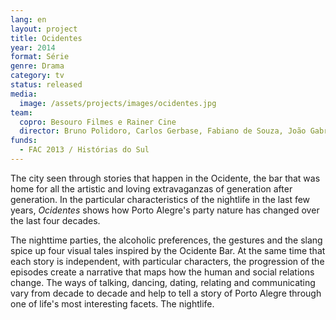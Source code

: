 ```yaml
---
lang: en
layout: project
title: Ocidentes
year: 2014
format: Série
genre: Drama
category: tv
status: released
media:
  image: /assets/projects/images/ocidentes.jpg
team:
  copro: Besouro Filmes e Rainer Cine
  director: Bruno Polidoro, Carlos Gerbase, Fabiano de Souza, João Gabriel de Queiroz
funds:
  - FAC 2013 / Histórias do Sul
---
```


The city seen through stories that happen in the Ocidente, the bar that was home for all the artistic and loving extravaganzas of generation after generation. In the particular characteristics of the nightlife in the last few years, _Ocidentes_ shows how Porto Alegre's party nature has changed over the last four decades.  

The nighttime parties, the alcoholic preferences, the gestures and the slang spice up four visual tales inspired by the Ocidente Bar. At the same time that each story is independent, with particular characters, the progression of the episodes create a narrative that maps how the human and social relations change. The ways of talking, dancing, dating, relating and communicating vary from decade to decade and help to tell a story of Porto Alegre through one of life's most interesting facets. The nightlife.
